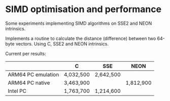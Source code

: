 # SIMD optimisation and performance 

Some experiments implementing SIMD algorithms on SSE2 and NEON intrinsics.

Implements a routine to calculate the distance (difference) between two 64-byte vectors. Using C, SSE2 and NEON intrinsics.

Current per results:

| | C	| SSE	| NEON |
| --- | ---	| ---	| --- |
| ARM64 PC emulation	| 4,032,500	| 2,642,500	| |
| ARM64 PC native	| 3,463,900	| | 1,812,900 |
| Intel PC | 1,763,700	| 1,214,600	 | |
